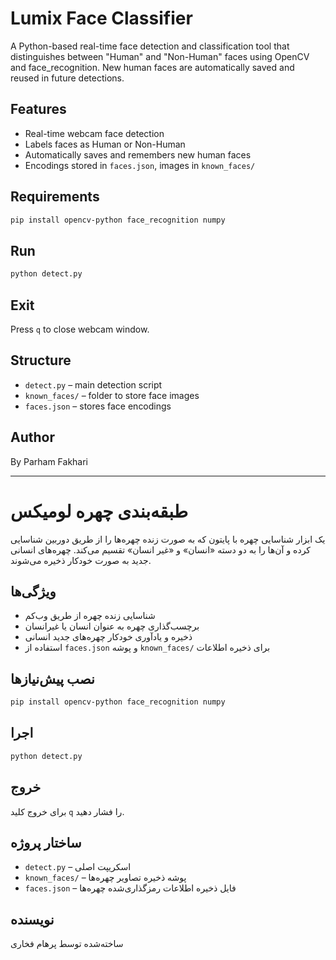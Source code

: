 
# Lumix Face Classifier

A Python-based real-time face detection and classification tool that distinguishes between "Human" and "Non-Human" faces using OpenCV and face_recognition. New human faces are automatically saved and reused in future detections.

## Features
- Real-time webcam face detection
- Labels faces as Human or Non-Human
- Automatically saves and remembers new human faces
- Encodings stored in `faces.json`, images in `known_faces/`

## Requirements
```bash
pip install opencv-python face_recognition numpy
```

## Run
```bash
python detect.py
```

## Exit
Press `q` to close webcam window.

## Structure
- `detect.py` – main detection script
- `known_faces/` – folder to store face images
- `faces.json` – stores face encodings

## Author
By Parham Fakhari


---


# طبقه‌بندی چهره لومیکس

یک ابزار شناسایی چهره با پایتون که به صورت زنده چهره‌ها را از طریق دوربین شناسایی کرده و آن‌ها را به دو دسته «انسان» و «غیر انسان» تقسیم می‌کند. چهره‌های انسانی جدید به صورت خودکار ذخیره می‌شوند.

## ویژگی‌ها
- شناسایی زنده چهره از طریق وب‌کم
- برچسب‌گذاری چهره به عنوان انسان یا غیرانسان
- ذخیره و یادآوری خودکار چهره‌های جدید انسانی
- استفاده از `faces.json` و پوشه `known_faces/` برای ذخیره اطلاعات

## نصب پیش‌نیازها
```bash
pip install opencv-python face_recognition numpy
```

## اجرا
```bash
python detect.py
```

## خروج
برای خروج کلید `q` را فشار دهید.

## ساختار پروژه
- `detect.py` – اسکریپت اصلی
- `known_faces/` – پوشه ذخیره تصاویر چهره‌ها
- `faces.json` – فایل ذخیره اطلاعات رمزگذاری‌شده چهره‌ها

## نویسنده
ساخته‌شده توسط پرهام فخاری
